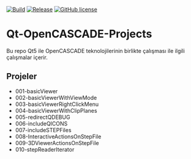 [![Build](https://img.shields.io/badge/build-passing-brightgreen)](https://github.com/haknkayaa/step-2-gdml)
[![Release](https://img.shields.io/badge/release-v0.1-blue)](https://github.com/haknkayaa/step-2-gdml)
[![GitHub license](https://img.shields.io/github/license/haknkayaa/step-2-gdml)](https://github.com/haknkayaa/step-2-gdml/blob/master/LICENSE.md)

# Qt-OpenCASCADE-Projects

Bu repo Qt5 ile OpenCASCADE teknolojilerinin birlikte çalışması ile ilgili çalışmalar içerir.

## Projeler

* 001-basicViewer
* 002-basicViewerWithViewMode
* 003-basicViewerRightClickMenu
* 004-basicViewerWithClipPlanes
* 005-redirectQDEBUG
* 006-includeQICONS
* 007-includeSTEPFiles
* 008-InteractiveActionsOnStepFile
* 009-3DViewerActionsOnStepFile
* 010-stepReaderIterator

